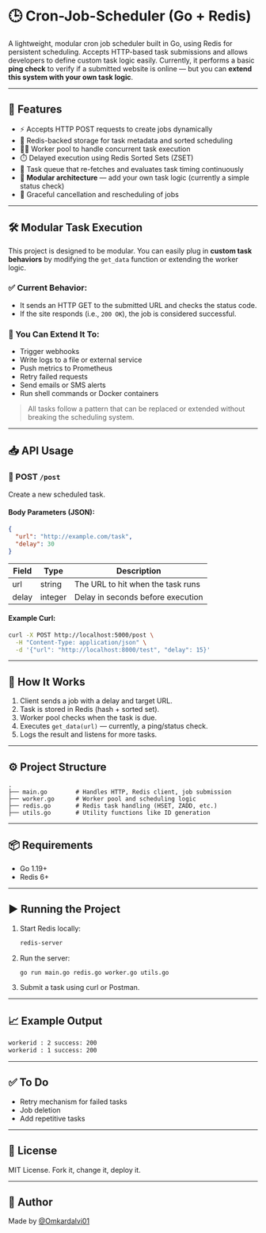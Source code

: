 # 🕒 Cron-Job-Scheduler (Go + Redis)

A lightweight, modular cron job scheduler built in Go, using Redis for persistent scheduling. Accepts HTTP-based task submissions and allows developers to define custom task logic easily. Currently, it performs a basic **ping check** to verify if a submitted website is online — but you can **extend this system with your own task logic**.

---

## 📌 Features

* ⚡ Accepts HTTP POST requests to create jobs dynamically
* 🧠 Redis-backed storage for task metadata and sorted scheduling
* 👷‍♂️ Worker pool to handle concurrent task execution
* ⏱️ Delayed execution using Redis Sorted Sets (ZSET)
* 🔄 Task queue that re-fetches and evaluates task timing continuously
* 🔧 **Modular architecture** — add your own task logic (currently a simple status check)
* 🧹 Graceful cancellation and rescheduling of jobs

---

## 🛠 Modular Task Execution

This project is designed to be modular. You can easily plug in **custom task behaviors** by modifying the `get_data` function or extending the worker logic.

### ✅ Current Behavior:

* It sends an HTTP GET to the submitted URL and checks the status code.
* If the site responds (i.e., `200 OK`), the job is considered successful.

### 🧩 You Can Extend It To:

* Trigger webhooks
* Write logs to a file or external service
* Push metrics to Prometheus
* Retry failed requests
* Send emails or SMS alerts
* Run shell commands or Docker containers

> All tasks follow a pattern that can be replaced or extended without breaking the scheduling system.

---

## 📥 API Usage

### 🔧 POST `/post`

Create a new scheduled task.

#### Body Parameters (JSON):

```json
{
  "url": "http://example.com/task",
  "delay": 30
}
```

| Field | Type    | Description                       |
| ----- | ------- | --------------------------------- |
| url   | string  | The URL to hit when the task runs |
| delay | integer | Delay in seconds before execution |

#### Example Curl:

```bash
curl -X POST http://localhost:5000/post \
  -H "Content-Type: application/json" \
  -d '{"url": "http://localhost:8000/test", "delay": 15}'
```

---

## 🧠 How It Works

1. Client sends a job with a delay and target URL.
2. Task is stored in Redis (hash + sorted set).
3. Worker pool checks when the task is due.
4. Executes `get_data(url)` — currently, a ping/status check.
5. Logs the result and listens for more tasks.

---

## ⚙️ Project Structure

```
.
├── main.go        # Handles HTTP, Redis client, job submission
├── worker.go      # Worker pool and scheduling logic
├── redis.go       # Redis task handling (HSET, ZADD, etc.)
├── utils.go       # Utility functions like ID generation
```

---

## 📦 Requirements

* Go 1.19+
* Redis 6+

---

## ▶️ Running the Project

1. Start Redis locally:

   ```bash
   redis-server
   ```

2. Run the server:

   ```bash
   go run main.go redis.go worker.go utils.go
   ```

3. Submit a task using curl or Postman.

---

## 📈 Example Output

```bash
workerid : 2 success: 200
workerid : 1 success: 200
```

---

## ✅ To Do

* Retry mechanism for failed tasks
* Job deletion
* Add repetitive tasks

---

## 📄 License

MIT License. Fork it, change it, deploy it.

---

## 🙌 Author

Made by [@Omkardalvi01](https://github.com/Omkardalvi01)
